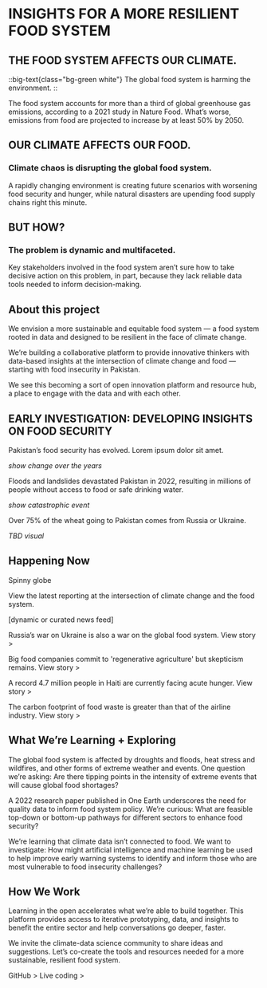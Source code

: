 # INSIGHTS FOR A MORE RESILIENT FOOD SYSTEM

## THE FOOD SYSTEM AFFECTS OUR CLIMATE.
::big-text{class="bg-green white"}
The global food system is harming the environment.
::

The food system accounts for more than a third of global greenhouse gas emissions, according to a 2021 study in Nature Food. What’s worse, emissions from food are projected to increase by at least 50% by 2050. 

## OUR CLIMATE AFFECTS OUR FOOD.
### Climate chaos is disrupting the global food system. 
A rapidly changing environment is creating future scenarios with worsening food security and hunger, while natural disasters are upending food supply chains right this minute.


## BUT HOW?
### The problem is dynamic and multifaceted. 
Key stakeholders involved in the food system aren’t sure how to take decisive action on this problem, in part, because they lack reliable data tools needed to inform decision-making.

## About this project

We envision a more sustainable and equitable food system — a food system rooted in data and designed to be resilient in the face of climate change.

We’re building a collaborative platform to provide innovative thinkers with data-based insights at the intersection of climate change and food — starting with food insecurity in Pakistan.

We see this becoming a sort of open innovation platform and resource hub, a place to engage with the data and with each other. 

## EARLY INVESTIGATION: DEVELOPING INSIGHTS ON FOOD SECURITY

Pakistan’s food security has evolved. Lorem ipsum dolor sit amet.

*show change over the years*

Floods and landslides devastated Pakistan in 2022, resulting in millions of people without access to food or safe drinking water.

*show catastrophic event*

Over 75% of the wheat going to Pakistan comes from Russia or Ukraine.

*TBD visual*

## Happening Now

Spinny globe

View the latest reporting at the intersection of climate change and the food system.

[dynamic or curated news feed]

Russia’s war on Ukraine is also a war on the global food system. View story >

Big food companies commit to 'regenerative agriculture' but skepticism remains. View story >

A record 4.7 million people in Haiti are currently facing acute hunger. View story >

The carbon footprint of food waste is greater than that of the airline industry. View story >

## What We’re Learning + Exploring

The global food system is affected by droughts and floods, heat stress and wildfires, and other forms of extreme weather and events. One question we’re asking: Are there tipping points in the intensity of extreme events that will cause global food shortages? 

A 2022 research paper published in One Earth underscores the need for quality data to inform food system policy. We’re curious: What are feasible top-down or bottom-up pathways for different sectors to enhance food security? 

We’re learning that climate data isn’t connected to food. We want to investigate: How might artificial intelligence and machine learning be used to help improve early warning systems to identify and inform those who are most vulnerable to food insecurity challenges? 

## How We Work

Learning in the open accelerates what we’re able to build together. This platform provides access to iterative prototyping, data, and insights to benefit the entire sector and help conversations go deeper, faster.

We invite the climate-data science community to share ideas and suggestions. Let’s co-create the tools and resources needed for a more sustainable, resilient food system. 

GitHub >
Live coding >





